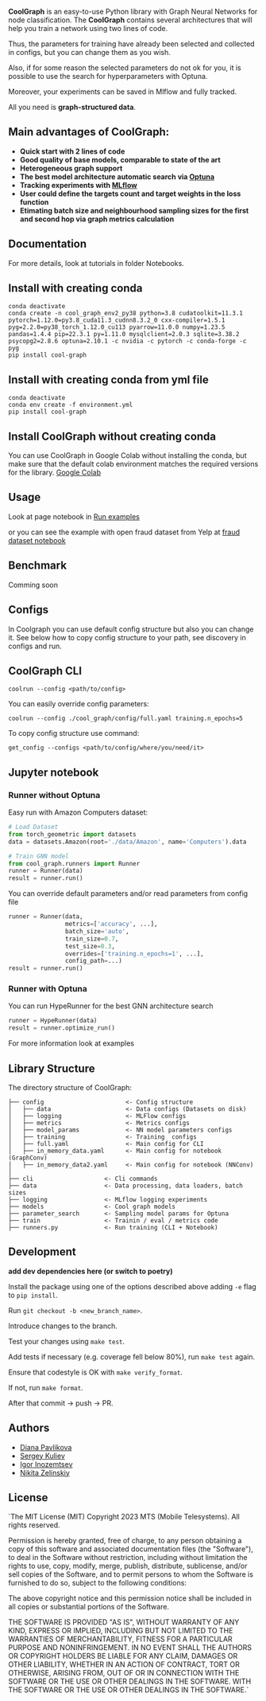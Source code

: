 **CoolGraph** is an easy-to-use Python library with Graph Neural Networks for node classification. 
The **CoolGraph** contains several architectures that will help you train a network using two lines of code.

Thus, the parameters for training have already been selected and collected in configs, but you can change them as you wish.

Also, if for some reason the selected parameters do not ok for you, it is possible to use the search for hyperparameters with Optuna. 

Moreover, your experiments can be saved in Mlflow and fully tracked. 

All you need is **graph-structured data**.

## Main advantages of CoolGraph:
  * **Quick start with 2 lines of code**
  * **Good quality of base models, comparable to state of the art**
  * **Heterogeneous graph support**
  * **The best model architecture automatic search via [Optuna](https://optuna.org/)**
  * **Tracking experiments with [MLflow](https://mlflow.org/)**
  * **User could define the targets count and target weights in the loss function**
  * **Etimating batch size and neighbourhood sampling sizes for the first and second hop via graph metrics calculation**

## Documentation

For more details, look at tutorials in folder Notebooks.

## Install with creating conda

```
conda deactivate
conda create -n cool_graph_env2_py38 python=3.8 cudatoolkit=11.3.1 pytorch=1.12.0=py3.8_cuda11.3_cudnn8.3.2_0 cxx-compiler=1.5.1 pyg=2.2.0=py38_torch_1.12.0_cu113 pyarrow=11.0.0 numpy=1.23.5 pandas=1.4.4 pip=22.3.1 py=1.11.0 mysqlclient=2.0.3 sqlite=3.38.2 psycopg2=2.8.6 optuna=2.10.1 -c nvidia -c pytorch -c conda-forge -c pyg
pip install cool-graph
```

## Install with creating conda from yml file

```
conda deactivate
conda env create -f environment.yml
pip install cool-graph
```


## Install CoolGraph without creating conda

You can use CoolGraph in Google Colab without installing the conda, but make sure that the default colab environment matches the required versions for the library. 
[Google Colab](https://colab.research.google.com/drive/1FapJyDXJyYJtBo1fmyBLcrH6DSqMcztz#updateTitle=true&folderId=1HiTMhdLL0HQqQpja7uaeRJJROcysXk2p&scrollTo=SB2W-lYhDSUF)

## Usage

Look at page notebook in [Run examples](https://github.com/MobileTeleSystems/CoolGraph/blob/main/notebooks/CoolGraph_usage_examples.ipynb)

or you can see the example with open fraud dataset from Yelp at [fraud dataset notebook](https://github.com/MobileTeleSystems/CoolGraph/blob/main/notebooks/YelpChi_dataset_with_edge_attr.ipynb)


## Benchmark

Comming soon

## Configs

In Coolgraph you can use default config structure but also you can change it. See below how to copy config structure to your path, see discovery in configs and run.

## CoolGraph CLI

```
coolrun --config <path/to/config>
```

You can easily override config parameters: 

```
coolrun --config ./cool_graph/config/full.yaml training.n_epochs=5
```

To copy config structure use command:
```
get_config --configs <path/to/config/where/you/need/it>
```

## Jupyter notebook
### Runner without Optuna

Easy run with Amazon Computers dataset:
```python
# Load Dataset
from torch_geometric import datasets
data = datasets.Amazon(root='./data/Amazon', name='Computers').data

# Train GNN model
from cool_graph.runners import Runner
runner = Runner(data)
result = runner.run()
```

You can override default parameters and/or read parameters from config file
```python
runner = Runner(data, 
                metrics=['accuracy', ...], 
                batch_size='auto', 
                train_size=0.7, 
                test_size=0.3, 
                overrides=['training.n_epochs=1', ...], 
                config_path=...)
result = runner.run()                
```
### Runner with Optuna
You can run HypeRunner for the best GNN architecture search
```python
runner = HypeRunner(data)
result = runner.optimize_run()
```
For more information look at examples

## Library Structure

The directory structure of CoolGraph:

```
├── config                       <- Config structure
│   ├── data                     <- Data configs (Datasets on disk)
│   ├── logging                  <- MLFlow configs
│   ├── metrics                  <- Metrics configs
│   ├── model_params             <- NN model parameters configs
│   ├── training                 <- Training  configs
│   ├── full.yaml                <- Main config for CLI 
│   ├── in_memory_data.yaml      <- Main config for notebook (GraphConv)
│   ├── in_memory_data2.yaml     <- Main config for notebook (NNConv)
│
├── cli                    <- Cli commands
├── data                   <- Data processing, data loaders, batch sizes
├── logging                <- MLflow logging experiments
├── models                 <- Cool graph models
├── parameter_search       <- Sampling model params for Optuna
├── train                  <- Trainin / eval / metrics code
├── runners.py             <- Run training (CLI + Notebook)

```

## Development

**add dev dependencies here (or switch to poetry)**

Install the package using one of the options described above adding `-e` flag to `pip install`.

Run `git checkout -b <new_branch_name>`.

Introduce changes to the branch.

Test your changes using `make test`.

Add tests if necessary (e.g. coverage fell below 80%), run `make test` again.

Ensure that codestyle is OK with `make verify_format`.

If not, run `make format`.

After that commit -> push -> PR.

## Authors
 
* [Diana Pavlikova](https://github.com/dapavlik)
* [Sergey Kuliev](https://github.com/kuliev-sd)
* [Igor Inozemtsev](https://github.com/inozemtsev)
* [Nikita Zelinskiy](https://github.com/nikita-ds)


## License 

`The MIT License (MIT)
Copyright 2023 MTS (Mobile Telesystems). All rights reserved.

Permission is hereby granted, free of charge, to any person obtaining a copy of this software and associated documentation files (the "Software"), to deal in the Software without restriction, including without limitation the rights to use, copy, modify, merge, publish, distribute, sublicense, and/or sell copies of the Software, and to permit persons to whom the Software is furnished to do so, subject to the following conditions:

The above copyright notice and this permission notice shall be included in all copies or substantial portions of the Software.

THE SOFTWARE IS PROVIDED "AS IS", WITHOUT WARRANTY OF ANY KIND, EXPRESS OR IMPLIED, INCLUDING BUT NOT LIMITED TO THE WARRANTIES OF MERCHANTABILITY, FITNESS FOR A PARTICULAR PURPOSE AND NONINFRINGEMENT. IN NO EVENT SHALL THE AUTHORS OR COPYRIGHT HOLDERS BE LIABLE FOR ANY CLAIM, DAMAGES OR OTHER LIABILITY, WHETHER IN AN ACTION OF CONTRACT, TORT OR OTHERWISE, ARISING FROM, OUT OF OR IN CONNECTION WITH THE SOFTWARE OR THE USE OR OTHER DEALINGS IN THE SOFTWARE.
WITH THE SOFTWARE OR THE USE OR OTHER DEALINGS IN THE SOFTWARE.`
